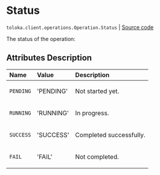 # Status
`toloka.client.operations.Operation.Status` | [Source code](https://github.com/Toloka/toloka-kit/blob/v1.1.2/src/client/operations.py#L68)

The status of the operation:

## Attributes Description

| Name | Value | Description |
| :------| :-----------| :----------| 
`PENDING`|'PENDING'|<p>Not started yet.</p>
`RUNNING`|'RUNNING'|<p>In progress.</p>
`SUCCESS`|'SUCCESS'|<p>Completed successfully.</p>
`FAIL`|'FAIL'|<p>Not completed.</p>

